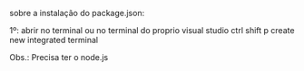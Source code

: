 sobre a instalação do package.json:

1º: abrir no terminal ou no terminal do proprio visual studio ctrl shift p create new integrated terminal

Obs.: Precisa ter o node.js
